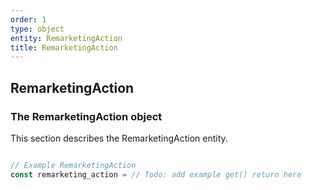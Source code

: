```yaml
---
order: 1
type: object
entity: RemarketingAction
title: RemarketingAction
---
```


## RemarketingAction

### The RemarketingAction object

This section describes the RemarketingAction entity.

```javascript

// Example RemarketingAction
const remarketing_action = // Todo: add example get() return here

```

